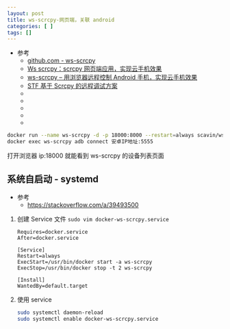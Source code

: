 ```yaml
---
layout: post
title: ws-scrcpy-网页端，关联 android
categories: [ ]
tags: []
---
```


* 参考
  * [github.com - ws-scrcpy](https://github.com/NetrisTV/ws-scrcpy)
  * [Ws scrcpy：scrcpy 网页端应用，实现云手机效果](https://meta.appinn.net/t/topic/33828)
  * [ws-scrcpy – 用浏览器远程控制 Android 手机，实现云手机效果](https://www.appinn.com/ws-scrcpy/)
  * [STF 基于 Scrcpy 的远程调试方案](https://testerhome.com/topics/21647)
  * []()
  * []()
  * []()
  * []()
  * []()




~~~sh
docker run --name ws-scrcpy -d -p 18000:8000 --restart=always scavin/ws-scrcpy
docker exec ws-scrcpy adb connect 安卓IP地址:5555
~~~

打开浏览器 ip:18000 就能看到 ws-scrcpy 的设备列表页面



## 系统自启动 - systemd

* 参考
  * <https://stackoverflow.com/a/39493500>

1. 创建 Service 文件
    `sudo vim docker-ws-scrcpy.service`

    ~~~
    Requires=docker.service
    After=docker.service

    [Service]
    Restart=always
    ExecStart=/usr/bin/docker start -a ws-scrcpy
    ExecStop=/usr/bin/docker stop -t 2 ws-scrcpy

    [Install]
    WantedBy=default.target
    ~~~

1. 使用 service

    ~~~sh
    sudo systemctl daemon-reload
    sudo systemctl enable docker-ws-scrcpy.service
    ~~~






